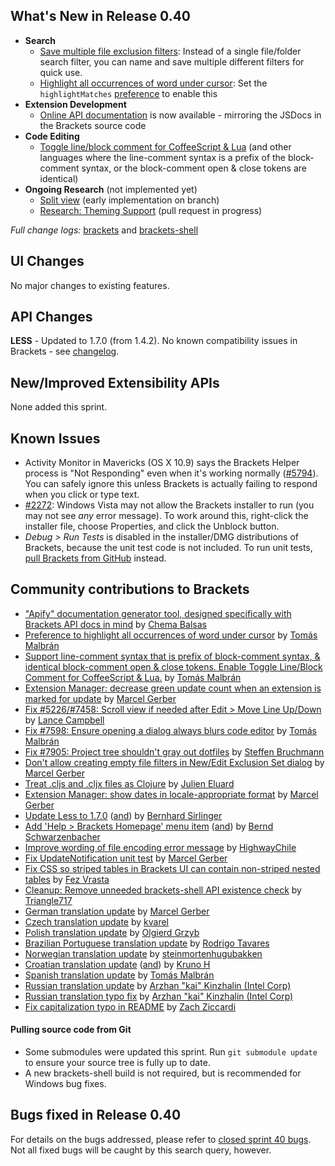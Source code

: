 What's New in Release 0.40
--------------------------
* **Search**
    * [Save multiple file exclusion filters](https://trello.com/c/4EQI1XwC/1137-2s-save-edit-multiple-different-file-exclusion-sets): Instead of a single file/folder search filter, you can name and save multiple different filters for quick use.
    * [Highlight all occurrences of word under cursor](https://github.com/adobe/brackets/pull/7748): Set the `highlightMatches` [preference](https://github.com/adobe/brackets/wiki/How-to-Use-Brackets#preferences) to enable this
* **Extension Development**
    * [Online API documentation](http://brackets.io/docs/current/) is now available - mirroring the JSDocs in the Brackets source code
* **Code Editing**
    * [Toggle line/block comment for CoffeeScript & Lua](https://github.com/adobe/brackets/pull/7135/files#diff-1) (and other languages where the line-comment syntax is a prefix of the block-comment syntax, or the block-comment open & close tokens are identical)
* **Ongoing Research** (not implemented yet)
    * [Split view](https://trello.com/c/2DWV5tEX/1277-splitview-migrate-workingset-management-to-mainviewmanager) (early implementation on branch)
    * [Research: Theming Support](https://trello.com/c/LHhAcbcU/1260-c-editor-themes) (pull request in progress)

_Full change logs:_ [brackets](https://github.com/adobe/brackets/compare/sprint-39...sprint-40#commits_bucket) and [brackets-shell](https://github.com/adobe/brackets-shell/compare/sprint-39...sprint-40#commits_bucket)


UI Changes
----------
No major changes to existing features.


API Changes
-----------
**LESS** - Updated to 1.7.0 (from 1.4.2). No known compatibility issues in Brackets - see [changelog](https://github.com/less/less.js/blob/master/CHANGELOG.md).

New/Improved Extensibility APIs
-------------------------------
None added this sprint.


Known Issues
------------
* Activity Monitor in Mavericks (OS X 10.9) says the Brackets Helper process is "Not Responding" even when it's working normally ([#5794](https://github.com/adobe/brackets/issues/5794)). You can safely ignore this unless Brackets is actually failing to respond when you click or type text.
* [#2272](https://github.com/adobe/brackets/issues/2272): Windows Vista may not allow the Brackets installer to run (you may not see _any_ error message). To work around this, right-click the installer file, choose Properties, and click the Unblock button.
* _Debug > Run Tests_ is disabled in the installer/DMG distributions of Brackets, because the unit test code is not included. To run unit tests, [pull Brackets from GitHub](https://github.com/adobe/brackets/wiki/How-to-Hack-on-Brackets#wiki-getcode) instead.


Community contributions to Brackets
-----------------------------------
* ["Apify" documentation generator tool, designed specifically with Brackets API docs in mind](https://github.com/jbalsas/apify) by [Chema Balsas](https://github.com/jbalsas)
* [Preference to highlight all occurrences of word under cursor](https://github.com/adobe/brackets/pull/7748) by [Tomás Malbrán](https://github.com/TomMalbran)
* [Support line-comment syntax that is prefix of block-comment syntax, & identical block-comment open & close tokens. Enable Toggle Line/Block Comment for CoffeeScript & Lua.](https://github.com/adobe/brackets/pull/7135) by [Tomás Malbrán](https://github.com/TomMalbran)
* [Extension Manager: decrease green update count when an extension is marked for update](https://github.com/adobe/brackets/pull/7863) by [Marcel Gerber](https://github.com/SAPlayer)
* [Fix #5226/#7458: Scroll view if needed after Edit > Move Line Up/Down](https://github.com/adobe/brackets/pull/7829) by [Lance Campbell](https://github.com/lkcampbell)
* [Fix #7598: Ensure opening a dialog always blurs code editor](https://github.com/adobe/brackets/pull/7677) by [Tomás Malbrán](https://github.com/TomMalbran)
* [Fix #7905: Project tree shouldn't gray out dotfiles](https://github.com/adobe/brackets/pull/8013) by [Steffen Bruchmann](https://github.com/sbruchmann)
* [Don't allow creating empty file filters in New/Edit Exclusion Set dialog](https://github.com/adobe/brackets/pull/7965) by [Marcel Gerber](https://github.com/SAPlayer)
* [Treat .cljs and .cljx files as Clojure](https://github.com/adobe/brackets/pull/7854) by [Julien Eluard](https://github.com/jeluard)
* [Extension Manager: show dates in locale-appropriate format](https://github.com/adobe/brackets/pull/7745) by [Marcel Gerber](https://github.com/SAPlayer)
* [Update Less to 1.7.0](https://github.com/adobe/brackets/pull/6730) ([and](https://github.com/adobe/brackets/pull/7956)) by [Bernhard Sirlinger](https://github.com/WebsiteDeveloper)
* [Add 'Help > Brackets Homepage' menu item](https://github.com/adobe/brackets/pull/7746) ([and](https://github.com/adobe/brackets/pull/7870)) by [Bernd Schwarzenbacher](https://github.com/BerndSchwarzenbacher)
* [Improve wording of file encoding error message](https://github.com/adobe/brackets/pull/7932) by [HighwayChile](https://github.com/HighwayChile)
* [Fix UpdateNotification unit test](https://github.com/adobe/brackets/pull/7819) by [Marcel Gerber](https://github.com/SAPlayer)
* [Fix CSS so striped tables in Brackets UI can contain non-striped nested tables](https://github.com/adobe/brackets/pull/7779) by [Fez Vrasta](https://github.com/FezVrasta)
* [Cleanup: Remove unneeded brackets-shell API existence check](https://github.com/adobe/brackets/pull/7885) by [Triangle717](https://github.com/le717)
* [German translation update](https://github.com/adobe/brackets/pull/8000) by [Marcel Gerber](https://github.com/SAPlayer)
* [Czech translation update](https://github.com/adobe/brackets/pull/7565) by [kvarel](https://github.com/kvarel)
* [Polish translation update](https://github.com/adobe/brackets/pull/7574) by [Olgierd Grzyb](https://github.com/winek)
* [Brazilian Portuguese translation update](https://github.com/adobe/brackets/pull/7847) by [Rodrigo Tavares](https://github.com/rodrigost23)
* [Norwegian translation update](https://github.com/adobe/brackets/pull/7924) by [steinmortenhugubakken](https://github.com/steinmortenhugubakken)
* [Croatian translation update](https://github.com/adobe/brackets/pull/7940) ([and](https://github.com/adobe/brackets/pull/7871)) by [Kruno H](https://github.com/diomed)
* [Spanish translation update](https://github.com/adobe/brackets/pull/8041) by [Tomás Malbrán](https://github.com/TomMalbran)
* [Russian translation update](https://github.com/adobe/brackets/pull/7837) by [Arzhan "kai" Kinzhalin (Intel Corp)](https://github.com/busykai)
* [Russian translation typo fix](https://github.com/adobe/brackets/pull/8027) by [Arzhan "kai" Kinzhalin (Intel Corp)](https://github.com/busykai)
* [Fix capitalization typo in README](https://github.com/adobe/brackets/pull/7876) by [Zach Ziccardi](https://github.com/zziccardi)

#### Pulling source code from Git
* Some submodules were updated this sprint. Run `git submodule update` to ensure your source tree is fully up to date.
* A new brackets-shell build is not required, but is recommended for Windows bug fixes.


Bugs fixed in Release 0.40
--------------------------
For details on the bugs addressed, please refer to [closed sprint 40 bugs](https://github.com/adobe/brackets/issues?labels=&milestone=28&state=closed). Not all fixed bugs will be caught by this search query, however.